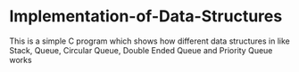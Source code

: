 # Implementation-of-Data-Structures
This is a simple C program which shows how different data structures in like Stack, Queue, Circular Queue, Double Ended Queue and Priority Queue works
